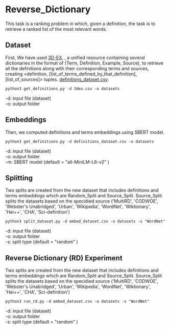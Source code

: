 # Reverse_Dictionary

This task is a ranking problem in which, given a definition, the task is to retrieve a ranked list of the most relevant words. 

## Dataset ##
First, We have used [3D-EX](https://github.com/F-Almeman/3D-EX/tree/main), , a unified resource containing several dictionaries in the format of (Term, Definition, Example, Source), to retrieve all the definitions along with their corresponding terms and sources, creating <definition, [list_of_terms_defined_by_that_definition], [list_of_sources]> tuples.  [definitions_dataset.csv](https://drive.google.com/uc?export=download&id=1Xhi_3OH1axN3Ch2hzTqFJX0ji1DBbd8I). 

```
python3 get_definitions.py -d 3dex.csv -o datasets
```
-d: input file (dataset) <br/>
-o: output folder <br/>

## Embeddings ##
Then, we computed definitions and terms embeddings using SBERT model. 

```
python3 get_definitions.py -d definitions_dataset.csv -o datasets 
```
-d: input file (dataset) <br/>
-o: output folder <br/>
-m: SBERT model (default = "all-MiniLM-L6-v2" )


## Splitting ##
Two splits are created from the new dataset that includes definitions and terms embeddings which are Random_Split and Source_Split. Source_Split splits the datasets based on the specidied source ('MultiRD', 'CODWOE', 'Webster\'s Unabridged', 'Urban', 'Wikipedia', 'WordNet', 'Wiktionary', 'Hei++', 'CHA', 'Sci-definition')

```
python3 split_dataset.py -d embed_dataset.csv -o datasets -s "WordNet"
```
-d: input file (dataset) <br/>
-o: output folder <br/>
-s: split type (default = "random" )

## Reverse Dictionary (RD) Experiment ##
Two splits are created from the new dataset that includes definitions and terms embeddings which are Random_Split and Source_Split. Source_Split splits the datasets based on the specidied source ('MultiRD', 'CODWOE', 'Webster\'s Unabridged', 'Urban', 'Wikipedia', 'WordNet', 'Wiktionary', 'Hei++', 'CHA', 'Sci-definition')

```
python3 run_rd.py -d embed_dataset.csv -o datasets -s "WordNet"
```
-d: input file (dataset) <br/>
-o: output folder <br/>
-s: split type (default = "random" )

